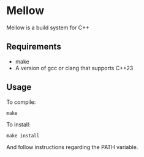 # Mellow

Mellow is a build system for C++

## Requirements

* make
* A version of gcc or clang that supports C++23

## Usage

To compile:

```
make
```

To install:

```
make install
```

And follow instructions regarding the PATH variable.



